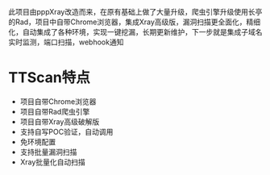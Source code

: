 此项目由pppXray改造而来，在原有基础上做了大量升级，爬虫引擎升级使用长亭的Rad，项目中自带Chrome浏览器，集成Xray高级版，漏洞扫描更全面化，精细化，自动集成了各种环境，实现一键挖漏，长期更新维护，下一步就是集成子域名实时监测，端口扫描，webhook通知
# TTScan特点

- 项目自带Chrome浏览器
- 项目自带Rad爬虫引擎
- 项目自带Xray高级破解版
- 支持自写POC验证，自动调用
- 免环境配置
- 支持批量漏洞扫描
- Xray批量化自动扫描
